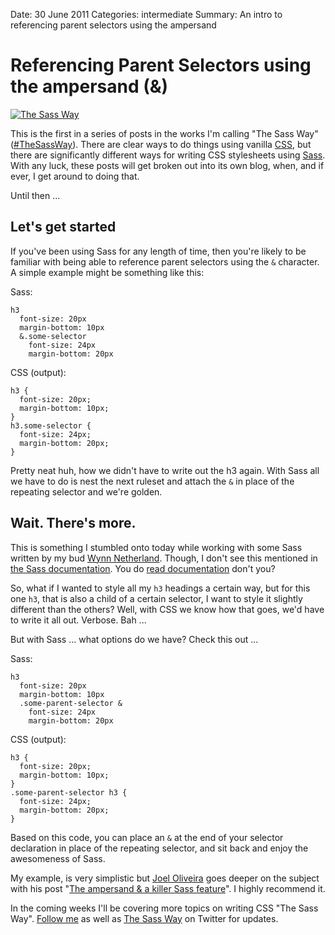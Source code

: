 Date: 30 June 2011
Categories: intermediate
Summary: An intro to referencing parent selectors using the ampersand

# Referencing Parent Selectors using the ampersand (&) 

<a href="http://twitter.com/thesassway"><img src="http://a0.twimg.com/profile_images/1418433540/album-art.png" alt="The Sass Way" class="alignright" /></a>

This is the first in a series of posts in the works I'm calling "The Sass Way" ([#TheSassWay](http://adamstacoviak.com/posts/tag/thesassway/)). There are clear ways to do things using vanilla [CSS](http://www.w3.org/Style/CSS/), but there are significantly different ways for writing CSS stylesheets using [Sass](http://sass-lang.com/). With any luck, these posts will get broken out into its own blog, when, and if ever, I get around to doing that.

Until then ...

## Let's get started

If you've been using Sass for any length of time, then you're likely to be familiar with being able to reference parent selectors using the `&` character. A simple example might be something like this:

Sass:

    h3
      font-size: 20px
      margin-bottom: 10px
      &.some-selector
        font-size: 24px
        margin-bottom: 20px

CSS (output):

    h3 {
      font-size: 20px;
      margin-bottom: 10px;
    }
    h3.some-selector {
      font-size: 24px;
      margin-bottom: 20px;
    }

Pretty neat huh, how we didn't have to write out the h3 again. With Sass all we have to do is nest the next ruleset and attach the `&` in place of the repeating selector and we're golden.

## Wait. There's more.

This is something I stumbled onto today while working with some Sass written by my bud [Wynn Netherland](http://wynnnetherland.com/). Though, I don't see this mentioned in [the Sass documentation](http://sass-lang.com/docs/yardoc/file.SASS_REFERENCE.html#referencing_parent_selectors_). You do [read documentation](http://en.wikipedia.org/wiki/RTFM) don't you?

So, what if I wanted to style all my `h3` headings a certain way, but for this one `h3`, that is also a child of a certain selector, I want to style it slightly different than the others? Well, with CSS we know how that goes, we'd have to write it all out. Verbose. Bah ...

But with Sass ... what options do we have? Check this out ...

Sass:

    h3
      font-size: 20px
      margin-bottom: 10px  
      .some-parent-selector &
        font-size: 24px
        margin-bottom: 20px

CSS (output):

    h3 {
      font-size: 20px;
      margin-bottom: 10px;
    }
    .some-parent-selector h3 {
      font-size: 24px;
      margin-bottom: 20px;
    }

Based on this code, you can place an `&` at the end of your selector declaration in place of the repeating selector, and sit back and enjoy the awesomeness of Sass.

My example, is very simplistic but [Joel Oliveira](https://twitter.com/jayroh) goes deeper on the subject with his post "[The ampersand &amp; a killer Sass feature](http://joeloliveira.com/2011/06/28/the-ampersand-a-killer-sass-feature/)". I highly recommend it.

In the coming weeks I'll be covering more topics on writing CSS "The Sass Way". [Follow me](http://twitter.com/adamstac) as well as [The Sass Way](http://twitter.com/thesassway) on Twitter for updates.